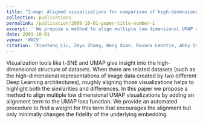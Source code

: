 ```yaml
---
title: "2-map: Aligned visualizations for comparison of high-dimensional point sets."
collection: publications
permalink: /publication/2009-10-01-paper-title-number-1
excerpt: ' We propose a method to align multiple low dimensional UMAP visualizations.'
date: 2009-10-01
venue: 'WACV'
citation: 'Xiaotong Liu, Zeyu Zhang, Hong Xuan, Roxana Leontie, Abby Stylianou, and Robert Pless. 2020. 2-map: Aligned visualizations for comparison of high-dimensional point sets. In Proceedings of the IEEE/CVF Winter Conference on Applications of Computer Vision, pp. 2550-2558, 2020.'
---
```

Visualization tools like t-SNE and UMAP give insight into the high-dimensional structure of datasets. When there are related datasets (such as the high-dimensional representations of image data created by two different Deep Learning architectures), roughly aligning those visualizations helps to highlight both the similarities and differences. In this paper we propose a method to align multiple low dimensional UMAP visualizations by adding an alignment term to the UMAP loss function. We provide an automated procedure to find a weight for this term that encourages the alignment but only minimally changes the fidelity of the underlying embedding.
